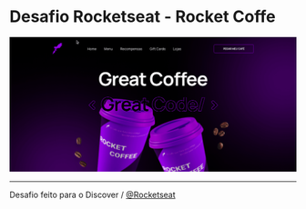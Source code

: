# Desafio Rocketseat - Rocket Coffe

<img src="assets/img/preview.gif" />

------
 Desafio feito para o Discover / [@Rocketseat](https://github.com/Rocketseat)
